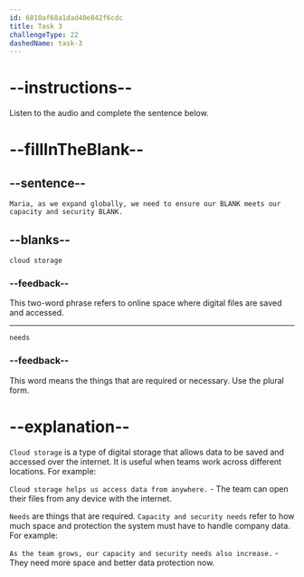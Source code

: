 ```yaml
---
id: 6810af68a1dad40e842f6cdc
title: Task 3
challengeType: 22
dashedName: task-3
---
```


<!-- (audio) Jake: Maria, as we expand globally, we need to ensure our cloud storage meets our capacity and security needs. -->

# --instructions--

Listen to the audio and complete the sentence below.

# --fillInTheBlank--

## --sentence--

`Maria, as we expand globally, we need to ensure our BLANK meets our capacity and security BLANK.`

## --blanks--

`cloud storage`

### --feedback--

This two-word phrase refers to online space where digital files are saved and accessed.

---

`needs`

### --feedback--

This word means the things that are required or necessary. Use the plural form.

# --explanation--

`Cloud storage` is a type of digital storage that allows data to be saved and accessed over the internet. It is useful when teams work across different locations. For example:

`Cloud storage helps us access data from anywhere.` - The team can open their files from any device with the internet.

`Needs` are things that are required. `Capacity and security needs` refer to how much space and protection the system must have to handle company data. For example:

`As the team grows, our capacity and security needs also increase.` - They need more space and better data protection now.

